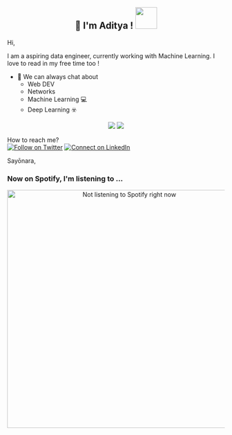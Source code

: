 
<h2 align="center"> 👋 I'm Aditya ! <img src="https://media.giphy.com/media/Ig9phyxs1ePIBSZDKS/giphy.gif" width="50"></h2>
Hi,

I am a aspiring data engineer, currently working with Machine Learning. I love to read in my free time too ! 

- :robot: We can always chat about 
    - Web DEV 
    - Networks 
    - Machine Learning :computer:
    - Deep Learning ☣️

<p align="center">
    <img src="https://github-readme-stats.vercel.app/api/top-langs/?username=skaarfacee&layout=compact&theme=dracula"/>
    <img src="https://github-readme-stats.vercel.app/api?username=skaarfacee&show_icons=true&theme=dracula"/>
</p>
    


How to reach me?<br>
[![Follow on Twitter](https://img.shields.io/badge/Twitter-1DA1F2?style=for-the-badge&logo=twitter&logoColor=white)](https://twitter.com/AdityaAnil19) [![Connect on LinkedIn](https://img.shields.io/badge/LinkedIn-0077B5?style=for-the-badge&logo=linkedin&logoColor=white)](https://www.linkedin.com/in/aditya-anil/)

Sayōnara,<br>

### Now on Spotify, I'm listening to ...
<p align="center"><img align="center" src="https://novatorem-sigma-gold.vercel.app/api/spotify" alt=" Not listening to Spotify right now" width="550"/></p>


[//]: # (<img height="32" width="32" src="https://unpkg.com/simple-icons@v4/icons/angular.svg" /> just adding icons)

